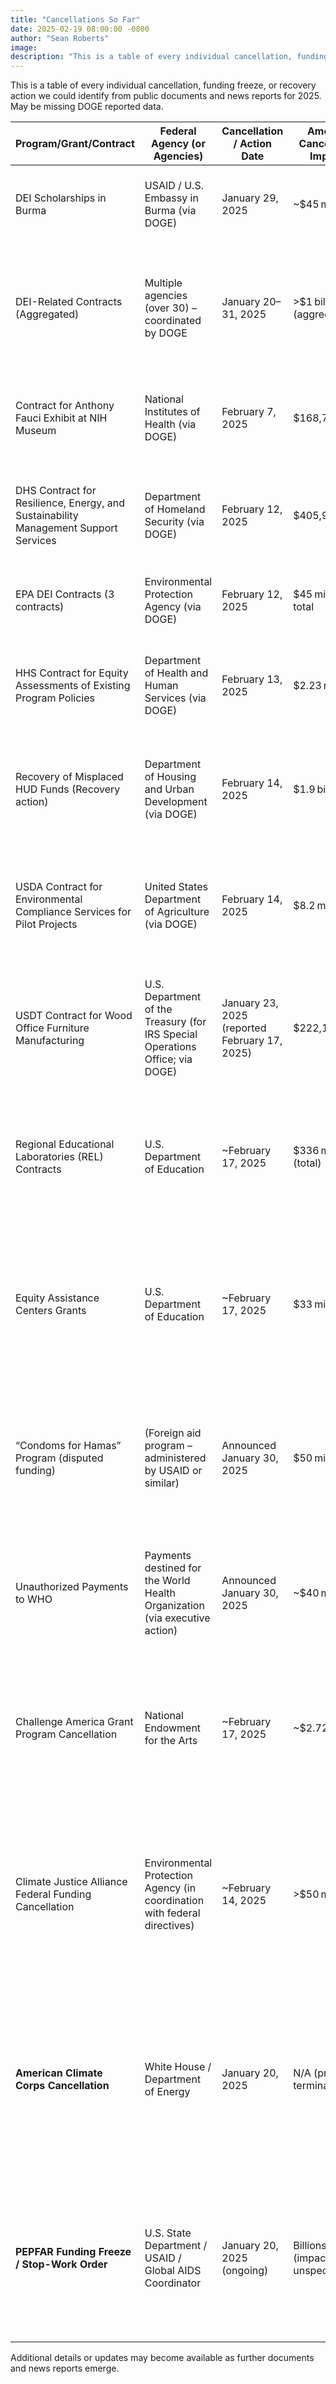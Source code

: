 ```yaml
---
title: "Cancellations So Far"
date: 2025-02-19 08:00:00 -0800
author: "Sean Roberts"
image: 
description: "This is a table of every individual cancellation, funding freeze, or recovery action we could identify from public documents and news reports for 2025. May be missing DOGE reported data. "
---
```


This is a table of every individual cancellation, funding freeze, or recovery action we could identify from public documents and news reports for 2025. May be missing DOGE reported data. 

| Program/Grant/Contract                                                                  | Federal Agency (or Agencies)                                                      | Cancellation / Action Date      | Amount Cancelled / Impact      | Description / Purpose                                                                                                                                                  | Notes / Reference                                                                                                                                                                                                              |
|-----------------------------------------------------------------------------------------|-----------------------------------------------------------------------------------|---------------------------------|-------------------------------|-------------------------------------------------------------------------------------------------------------------------------------------------------------------------|---------------------------------------------------------------------------------------------------------------------------------------------------------------------------------------------------------------------------------|
| DEI Scholarships in Burma                                                               | USAID / U.S. Embassy in Burma (via DOGE)                                          | January 29, 2025                | ~$45 million                  | Termination of scholarships intended to support DEI initiatives in Burma.                                                                                             | DOGE documents  [oai_citation_attribution:0‡en.wikipedia.org](https://en.wikipedia.org/wiki/List_of_documents_released_by_the_Department_of_Government_Efficiency)                                                                                                                     |
| DEI-Related Contracts (Aggregated)                                                      | Multiple agencies (over 30) – coordinated by DOGE                                 | January 20–31, 2025             | >$1 billion (aggregate)       | Cancellation of 104 contracts related to diversity, equity, and inclusion initiatives across federal agencies.                                                         | DOGE “DEI Related Contract Cancellations”  [oai_citation_attribution:1‡en.wikipedia.org](https://en.wikipedia.org/wiki/List_of_documents_released_by_the_Department_of_Government_Efficiency)                                                                                                             |
| Contract for Anthony Fauci Exhibit at NIH Museum                                        | National Institutes of Health (via DOGE)                                          | February 7, 2025                | $168,707                      | Contract to fund a museum exhibit dedicated to Anthony Fauci.                                                                                                         | DOGE release  [oai_citation_attribution:2‡en.wikipedia.org](https://en.wikipedia.org/wiki/List_of_documents_released_by_the_Department_of_Government_Efficiency)                                                                                                                     |
| DHS Contract for Resilience, Energy, and Sustainability Management Support Services       | Department of Homeland Security (via DOGE)                                        | February 12, 2025               | $405,986                      | Cancellation of a contract for support services in resilience, energy, and sustainability management.                                                                  | DOGE release  [oai_citation_attribution:3‡en.wikipedia.org](https://en.wikipedia.org/wiki/List_of_documents_released_by_the_Department_of_Government_Efficiency)                                                                                                                     |
| EPA DEI Contracts (3 contracts)                                                         | Environmental Protection Agency (via DOGE)                                        | February 12, 2025               | $45 million total             | Termination of three contracts supporting DEI initiatives.                                                                                                            | DOGE release  [oai_citation_attribution:4‡en.wikipedia.org](https://en.wikipedia.org/wiki/List_of_documents_released_by_the_Department_of_Government_Efficiency)                                                                                                                     |
| HHS Contract for Equity Assessments of Existing Program Policies                         | Department of Health and Human Services (via DOGE)                                | February 13, 2025               | $2.23 million                 | Contract for conducting equity assessments of existing federal program policies.                                                                                      | DOGE release  [oai_citation_attribution:5‡en.wikipedia.org](https://en.wikipedia.org/wiki/List_of_documents_released_by_the_Department_of_Government_Efficiency)                                                                                                                     |
| Recovery of Misplaced HUD Funds (Recovery action)                                         | Department of Housing and Urban Development (via DOGE)                            | February 14, 2025               | $1.9 billion                  | Recovery (re‑allocation) of funds that were misplaced during the previous administration.                                                                             | DOGE release  [oai_citation_attribution:6‡en.wikipedia.org](https://en.wikipedia.org/wiki/List_of_documents_released_by_the_Department_of_Government_Efficiency)                                                                                                                     |
| USDA Contract for Environmental Compliance Services for Pilot Projects                    | United States Department of Agriculture (via DOGE)                                | February 14, 2025               | $8.2 million                  | Cancellation of a contract for environmental compliance services under a pilot project for climate smart commodities.                                                   | DOGE release  [oai_citation_attribution:7‡en.wikipedia.org](https://en.wikipedia.org/wiki/List_of_documents_released_by_the_Department_of_Government_Efficiency)                                                                                                                     |
| USDT Contract for Wood Office Furniture Manufacturing                                     | U.S. Department of the Treasury (for IRS Special Operations Office; via DOGE)       | January 23, 2025<br>(reported February 17, 2025) | $222,145                     | Termination of a contract with a furniture manufacturer for the IRS’s Special Operations Office.                                                                       | DOGE release  [oai_citation_attribution:8‡en.wikipedia.org](https://en.wikipedia.org/wiki/List_of_documents_released_by_the_Department_of_Government_Efficiency)                                                                                                                     |
| Regional Educational Laboratories (REL) Contracts                                         | U.S. Department of Education                                                     | ~February 17, 2025              | $336 million (total)          | Cancellation of 10 contracts with RELs that support educational research and technical assistance for state and local agencies.                                           | Reported by Inside Higher Ed  [oai_citation_attribution:9‡insidehighered.com](https://www.insidehighered.com/news/government/2025/02/17/education-department-cancels-350m-contracts-grants)                                                                                                               |
| Equity Assistance Centers Grants                                                        | U.S. Department of Education                                                     | ~February 17, 2025              | $33 million                   | Cancellation of grants to Equity Assistance Centers supporting DEI training in state and local education agencies and school boards.                                     | Reported by Inside Higher Ed  [oai_citation_attribution:10‡insidehighered.com](https://www.insidehighered.com/news/government/2025/02/17/education-department-cancels-350m-contracts-grants)                                                                                                               |
| “Condoms for Hamas” Program (disputed funding)                                            | (Foreign aid program – administered by USAID or similar)                          | Announced January 30, 2025       | $50 million                   | Stopped funding intended for condom distribution in Gaza (later suggested to target Mozambique’s Gaza province for HIV/TB work).                                          | Cited in Trump’s statement in the New York Post  [oai_citation_attribution:11‡nypost.com](https://nypost.com/2025/01/29/us-news/trump-administration-reverses-federal-loan-grant-freeze-after-uproar/)                                                                                               |
| Unauthorized Payments to WHO                                                              | Payments destined for the World Health Organization (via executive action)         | Announced January 30, 2025       | ~$40 million                  | Blockage of unauthorized payments to the WHO deemed inconsistent with administration priorities.                                                                       | Cited in New York Post remarks  [oai_citation_attribution:12‡nypost.com](https://nypost.com/2025/01/29/us-news/trump-administration-reverses-federal-loan-grant-freeze-after-uproar/)                                                                                        |
| Challenge America Grant Program Cancellation                                              | National Endowment for the Arts                                                  | ~February 17, 2025              | ~$2.72 million                | Cancellation of the Challenge America grant program that had provided 272 grants to small arts organizations in underserved communities.                              | Reported in “Creative 360 speaks out after federal grant for arts is cut”  [oai_citation_attribution:13‡ourmidland.com](https://www.ourmidland.com/news/article/creative-360-speaks-key-federal-grant-program-cut-20171735.php)                                                                           |
| Climate Justice Alliance Federal Funding Cancellation                                     | Environmental Protection Agency (in coordination with federal directives)         | ~February 14, 2025              | >$50 million                  | Cancellation of federal funding earmarked under the Inflation Reduction Act for subgrants to support local environmental projects in polluted communities.          | Reported in “Climate group that called for ‘free Palestine’ stripped of federal funding”  [oai_citation_attribution:14‡theverge.com](https://www.theverge.com/news/613135/climate-justice-alliance-funding-biden-trump-epa)                                                            |
| **American Climate Corps Cancellation**                                                 | White House / Department of Energy                                               | January 20, 2025                | N/A (program termination)      | Cancellation of the American Climate Corps—a national service program for climate change prevention originally launched in 2023 by the Biden administration.          | Reported in American Climate Corps Wikipedia  [oai_citation_attribution:15‡en.wikipedia.org](https://en.wikipedia.org/wiki/American_Climate_Corps)                                                                                          |
| **PEPFAR Funding Freeze / Stop-Work Order**                                               | U.S. State Department / USAID / Global AIDS Coordinator                            | January 20, 2025 (ongoing)        | Billions (impact unspecified)  | Halt on new funding and stop-work order on existing PEPFAR grants and contracts, affecting distribution of HIV/AIDS treatment abroad.                                   | Reported in PEPFAR section and Second Presidency articles  [oai_citation_attribution:16‡en.wikipedia.org](https://en.wikipedia.org/wiki/President%27s_Emergency_Plan_for_AIDS_Relief)                                                                                   |

Additional details or updates may become available as further documents and news reports emerge.